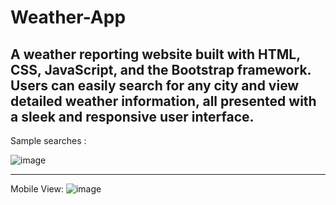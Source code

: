 ﻿ # Weather-App
A weather reporting website built with HTML, CSS, JavaScript, and the Bootstrap framework.
Users can easily search for any city and view detailed weather information, all presented with a sleek and responsive user interface.
----------------------
Sample searches :

![image](https://github.com/user-attachments/assets/81598fc2-eddc-46c0-bb9d-f731c9305cba)

----------------------
Mobile View:
![image](https://github.com/user-attachments/assets/aebe4ec3-9b73-448d-adc2-1b3322d9ad76)
